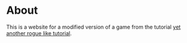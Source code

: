 # About
This is a website for a modified version of a game from the tutorial [yet another rogue like tutorial](https://github.com/TStand90/tcod_tutorial_v2.git).

